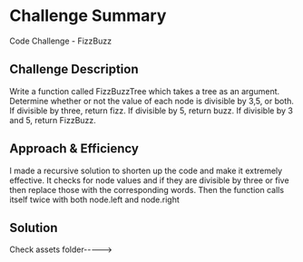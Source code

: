 # Challenge Summary
Code Challenge - FizzBuzz
## Challenge Description
Write a function called FizzBuzzTree which takes a tree as an argument.  Determine whether or not the value of each node is divisible by 3,5, or both.  If divisible by three, return fizz.  If divisible by 5, return buzz. If divisible by 3 and 5, return FizzBuzz.

## Approach & Efficiency
I made a recursive solution to shorten up the code and make it extremely effective.  It checks for node values and if they are divisible by three or five then replace those with the corresponding words.  Then the function calls itself twice with both node.left and node.right

## Solution
Check assets folder----->
